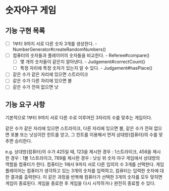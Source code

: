# 숫자야구 게임

## 기능 구현 목록
- [ ] 1부터 9까지 서로 다른 숫자 3개를 생성한다. - NumberGenerator#createRandomNumbers()
- [ ] 컴퓨터의 숫자들과 플레이어의 숫자들을 비교한다. - Referee#compare()
    - [ ] 몇 개의 숫자들이 같은지 알아낸다. - Judgement#correctCount()
    - [ ] 특정 자리에 특정 숫자가 있는지 알 수 있다. - Judgement#hasPlace()
- [ ] 같은 수가 같은 자리에 있으면 스트라이크
- [ ] 같은 수가 다른 자리에 있으면 볼
- [ ] 같은 수가 전혀 없으면 낫

## 기능 요구 사항

기본적으로 1부터 9까지 서로 다른 수로 이루어진 3자리의 수를 맞추는 게임이다.

같은 수가 같은 자리에 있으면 스트라이크, 다른 자리에 있으면 볼, 
같은 수가 전혀 없으면 포볼 또는 낫싱이란 힌트를 얻고,
그 힌트를 이용해서 먼저 상대방(컴퓨터)의 수를 맞추면 승리한다.

e.g. 상대방(컴퓨터)의 수가 425일 때, 
123을 제시한 경우 : 1스트라이크, 
456을 제시한 경우 : 1볼 1스트라이크, 
789를 제시한 경우 : 낫싱
위 숫자 야구 게임에서 상대방의 역할을 컴퓨터가 한다. 
컴퓨터는 1에서 9까지 서로 다른 임의의 수 3개를 선택한다. 
게임 플레이어는 컴퓨터가 생각하고 있는 3개의 숫자를 입력하고,
컴퓨터는 입력한 숫자에 대한 결과를 출력한다.
이 같은 과정을 반복해 컴퓨터가 선택한 3개의 숫자를 모두 맞히면 게임이 종료된다.
게임을 종료한 후 게임을 다시 시작하거나 완전히 종료할 수 있다.

